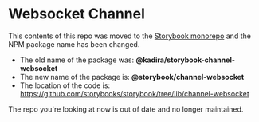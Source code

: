 # Websocket Channel

This contents of this repo was moved to the [Storybook monorepo](https://github.com/storybooks/storybook/) and the NPM package name has been changed.

- The old name of the package was: **@kadira/storybook-channel-websocket**
- The new name of the package is: **@storybook/channel-websocket**
- The location of the code is: https://github.com/storybooks/storybook/tree/lib/channel-websocket

The repo you're looking at now is out of date and no longer maintained.

